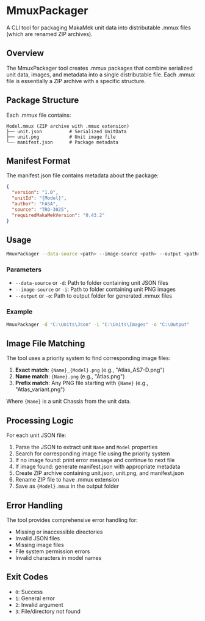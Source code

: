 ﻿# MmuxPackager

A CLI tool for packaging MakaMek unit data into distributable .mmux files (which are renamed ZIP archives).

## Overview

The MmuxPackager tool creates .mmux packages that combine serialized unit data, images, and metadata into a single distributable file. Each .mmux file is essentially a ZIP archive with a specific structure.

## Package Structure

Each .mmux file contains:
```text
Model.mmux (ZIP archive with .mmux extension)
├── unit.json          # Serialized UnitData 
├── unit.png           # Unit image file
└── manifest.json      # Package metadata
```

## Manifest Format

The manifest.json file contains metadata about the package:
```json
{
  "version": "1.0",
  "unitId": "{Model}",
  "author": "FASA", 
  "source": "TRO-3025",  
  "requiredMakaMekVersion": "0.43.2"
}
```

## Usage

```bash
MmuxPackager --data-source <path> --image-source <path> --output <path>
```

### Parameters

- `--data-source` or `-d`: Path to folder containing unit JSON files
- `--image-source` or `-i`: Path to folder containing unit PNG images  
- `--output` or `-o`: Path to output folder for generated .mmux files

### Example

```bash
MmuxPackager -d "C:\Units\Json" -i "C:\Units\Images" -o "C:\Output"
```

## Image File Matching

The tool uses a priority system to find corresponding image files:

1. **Exact match**: `{Name}_{Model}.png` (e.g., "Atlas_AS7-D.png")
2. **Name match**: `{Name}.png` (e.g., "Atlas.png")  
3. **Prefix match**: Any PNG file starting with `{Name}` (e.g., "Atlas_variant.png")

Where `{Name}` is a unit Chassis from the unit data.

## Processing Logic

For each unit JSON file:
1. Parse the JSON to extract unit `Name` and `Model` properties
2. Search for corresponding image file using the priority system
3. If no image found: print error message and continue to next file
4. If image found: generate manifest.json with appropriate metadata
5. Create ZIP archive containing unit.json, unit.png, and manifest.json
6. Rename ZIP file to have .mmux extension
7. Save as `{Model}.mmux` in the output folder

## Error Handling

The tool provides comprehensive error handling for:
- Missing or inaccessible directories
- Invalid JSON files
- Missing image files
- File system permission errors
- Invalid characters in model names

## Exit Codes

- `0`: Success
- `1`: General error
- `2`: Invalid argument
- `3`: File/directory not found
